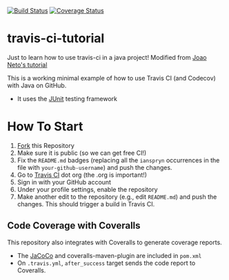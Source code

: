 [![Build Status](https://travis-ci.org/ianspryn/travis-ci-tutorial.svg?branch=master)](https://travis-ci.org/ianspryn/travis-ci-tutorial)
[![Coverage Status](https://coveralls.io/repos/github/ianspryn/travis-ci-tutorial/badge.svg?branch=master)](https://coveralls.io/github/ianspryn/travis-ci-tutorial?branch=master)

# travis-ci-tutorial
Just to learn how to use travis-ci in a java project! Modified from [Joao Neto's tutorial](https://github.com/joaomlneto/travis-ci-tutorial-java)

This is a working minimal example of how to use Travis CI (and Codecov) with Java on GitHub.

- It uses the [JUnit](https://junit.org) testing framework

# How To Start

1. [Fork](https://github.com/ianspryn/travis-ci-tutorial/fork) this Repository
2. Make sure it is public (so we can get free CI!)
3. Fix the `README.md` badges (replacing all the `ianspryn` occurrences in the file with `your-github-username`) and push the changes.
4. Go to [Travis CI](http://travis-ci.org) dot org (the .org is important!)
5. Sign in with your GitHub account
6. Under your profile settings, enable the repository
7. Make another edit to the repository (e.g., edit `README.md`) and push the changes. This should trigger a build in Travis CI.

## Code Coverage with Coveralls

This repository also integrates with Coveralls to generate coverage reports.
- The [JaCoCo](https://www.jacoco.org) and coveralls-maven-plugin are included in `pom.xml`
- On `.travis.yml`, `after_success` target sends the code report to Coveralls.
